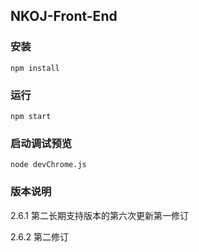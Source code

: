 ## NKOJ-Front-End

### 安装

`npm install`

### 运行

`npm start`

### 启动调试预览

`node devChrome.js`


### 版本说明

2.6.1 第二长期支持版本的第六次更新第一修订

2.6.2 第二修订
